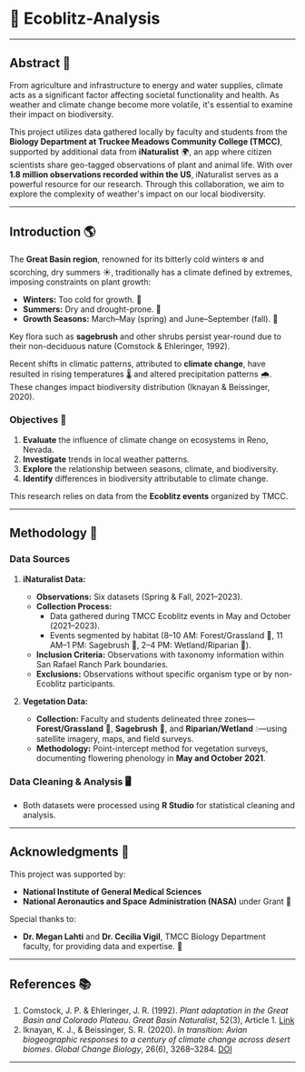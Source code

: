 # 🌿 **Ecoblitz-Analysis**

---

## **Abstract** 📄

From agriculture and infrastructure to energy and water supplies, climate acts as a significant factor affecting societal functionality and health. As weather and climate change become more volatile, it's essential to examine their impact on biodiversity. 

This project utilizes data gathered locally by faculty and students from the **Biology Department at Truckee Meadows Community College (TMCC)**, supported by additional data from **iNaturalist** 🌍, an app where citizen scientists share geo-tagged observations of plant and animal life. With over **1.8 million observations recorded within the US**, iNaturalist serves as a powerful resource for our research. Through this collaboration, we aim to explore the complexity of weather's impact on our local biodiversity.

---

## **Introduction** 🌎

The **Great Basin region**, renowned for its bitterly cold winters ❄️ and scorching, dry summers ☀️, traditionally has a climate defined by extremes, imposing constraints on plant growth:

- **Winters:** Too cold for growth. 🥶
- **Summers:** Dry and drought-prone. 🌵
- **Growth Seasons:** March–May (spring) and June–September (fall). 🌱

Key flora such as **sagebrush** and other shrubs persist year-round due to their non-deciduous nature (Comstock & Ehleringer, 1992).

Recent shifts in climatic patterns, attributed to **climate change**, have resulted in rising temperatures 🌡️ and altered precipitation patterns 🌧️. These changes impact biodiversity distribution (Iknayan & Beissinger, 2020). 

### **Objectives** 🎯
1. **Evaluate** the influence of climate change on ecosystems in Reno, Nevada.
2. **Investigate** trends in local weather patterns.
3. **Explore** the relationship between seasons, climate, and biodiversity.
4. **Identify** differences in biodiversity attributable to climate change.

This research relies on data from the **Ecoblitz events** organized by TMCC.

---

## **Methodology** 🧪

### **Data Sources**
1. **iNaturalist Data:**  
   - **Observations:** Six datasets (Spring & Fall, 2021–2023).  
   - **Collection Process:**  
     - Data gathered during TMCC Ecoblitz events in May and October (2021–2023).  
     - Events segmented by habitat (8–10 AM: Forest/Grassland 🌲, 11 AM–1 PM: Sagebrush 🌾, 2–4 PM: Wetland/Riparian 🌊).
   - **Inclusion Criteria:** Observations with taxonomy information within San Rafael Ranch Park boundaries.  
   - **Exclusions:** Observations without specific organism type or by non-Ecoblitz participants.

2. **Vegetation Data:**  
   - **Collection:** Faculty and students delineated three zones—**Forest/Grassland** 🌳, **Sagebrush** 🌿, and **Riparian/Wetland** 💧—using satellite imagery, maps, and field surveys.  
   - **Methodology:** Point-intercept method for vegetation surveys, documenting flowering phenology in **May and October 2021**.

### **Data Cleaning & Analysis** 🖥️
- Both datasets were processed using **R Studio** for statistical cleaning and analysis.

---

## **Acknowledgments** 🙌

This project was supported by:  
- **National Institute of General Medical Sciences**  
- **National Aeronautics and Space Administration (NASA)** under Grant 🚀  

Special thanks to:  
- **Dr. Megan Lahti** and **Dr. Cecilia Vigil**, TMCC Biology Department faculty, for providing data and expertise. 🌟

---

## **References** 📚

1. Comstock, J. P. & Ehleringer, J. R. (1992). *Plant adaptation in the Great Basin and Colorado Plateau*. *Great Basin Naturalist*, 52(3), Article 1. [Link](https://scholarsarchive.byu.edu/gbn/vol52/iss3/1)  
2. Iknayan, K. J., & Beissinger, S. R. (2020). *In transition: Avian biogeographic responses to a century of climate change across desert biomes*. *Global Change Biology*, 26(6), 3268–3284. [DOI](https://doi.org/10.1111/gcb.15030)  

---